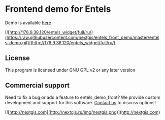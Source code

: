 # Frontend demo for Entels

Demo is available [here](http://176.9.38.120/entels_widget/full/ru/)

[![http://176.9.38.120/entels_widget/full/ru/](https://raw.githubusercontent.com/nextgis/entels_front_demo/master/entels-demo.gif)](http://176.9.38.120/entels_widget/full/ru/)

License
-------------
This program is licensed under GNU GPL v2 or any later version

Commercial support
----------
Need to fix a bug or add a feature to entels_demo_front? We provide custom development and support for this software. [Contact us](http://nextgis.ru/en/contact/) to discuss options!

[![http://nextgis.com](http://nextgis.ru/img/nextgis.png)](http://nextgis.com)
